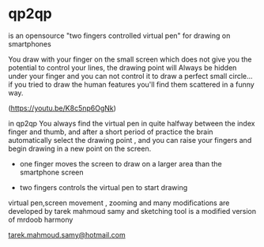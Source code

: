 # qp2qp
is an opensource "two fingers controlled virtual pen" for drawing on smartphones

You draw with your finger on the small screen which does not give you the potential to control your lines,
the drawing point will Always be  hidden under your finger and you can not control it to draw a perfect small circle... if you tried to draw the human  features you'll find them scattered in a funny way.
 
(https://youtu.be/K8c5np6OgNk)

in qp2qp You always find the virtual pen in quite halfway between the index finger and thumb, and after a short period of practice  the brain automatically select the drawing point , and you can raise your fingers and begin drawing in a new point on the screen.

* one finger moves the screen to draw on a larger area than the smartphone screen

* two fingers controls the virtual pen to start drawing

virtual pen,screen movement , zooming and many modifications are developed by tarek mahmoud samy and sketching tool is a modified version of mrdoob harmony

tarek.mahmoud.samy@hotmail.com
